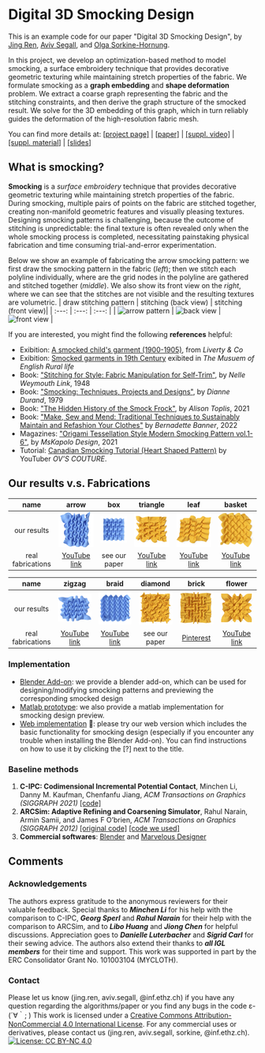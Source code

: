# Digital 3D Smocking Design
This is an example code for our paper "Digital 3D Smocking Design", by [Jing Ren](https://ren-jing.com/), [Aviv Segall](https://igl.ethz.ch/people/), and [Olga Sorkine-Hornung](https://igl.ethz.ch/people/sorkine).

In this project, we develop an optimization-based method to model smocking, a surface embroidery technique that provides decorative geometric texturing while maintaining stretch properties of the fabric. We formulate smocking as a **graph embedding** and **shape deformation** problem. We extract a coarse graph representing the fabric and the stitching constraints, and then derive the graph structure of the smocked result. We solve for the 3D embedding of this graph, which in turn reliably guides the deformation of the high-resolution fabric mesh.

You can find more details at: [[project page]](https://igl.ethz.ch/projects/smockingdesign/) | [[paper]](https://arxiv.org/abs/2309.07201) | [[suppl. video]](https://youtu.be/GNWhDYsAXiM) |  [[suppl. material]](https://youtu.be/vjnmbmO3zcg) | [[slides]](http://llorz.github.io/files/slides_23_TOG_smocking.pdf) 

## What is smocking?
**Smocking** is a *surface embroidery* technique that provides decorative geometric texturing while maintaining stretch properties of the fabric. During smocking, multiple pairs of points on the fabric are stitched together, creating non-manifold geometric features and visually pleasing textures. Designing smocking patterns is challenging, because the outcome of stitching is unpredictable: the final texture is often revealed only when the whole smocking process is completed, necessitating painstaking physical fabrication and time consuming trial-and-error experimentation. 


Below we show an example of fabricating the arrow smocking pattern: we first draw the smocking pattern in the fabric (*left*); then we stitch each polyline individually, where are the grid nodes in the polyline are gathered and stitched together (*middle*). We also show its front view on the *right*, where we can see that the stitches are not visible and the resulting textures are volumetric.
| draw stitching pattern | stitching (back view) | stitching (front view)|
| :---: | :---: | :---: |
| <img src="./figs/arrow_pattern.gif" alt="arrow pattern" width="200" loop="true"/> |  <img src="./figs/bright_back.gif" alt="back view"  width="200" loop="true" />  |  <img src="./figs/bright_front.gif" alt="front view"  width="200" loop="true" />   |



If you are interested, you might find the following **references** helpful:
- Exibition: [A smocked child's garment (1900-1905)](https://www.metmuseum.org/art/collection/search/157326), from *Liverty & Co*
- Exibition: [Smocked garments in 19th Century](https://www.reading.ac.uk/merl/the_collections/the_museum/smocks.html) exibited in *The Musuem of English Rural life*
- Book: ["Stitching for Style: Fabric Manipulation for Self-Trim"](https://www.amazon.com/Stitching-style-Fabric-manipulation-self/dp/B0007E68JQ/ref=sr_1_3?qid=1671114643&refinements=p_27%3ANelle+Weymouth+Link&s=books&sr=1-3&text=Nelle+Weymouth+Link), by *Nelle Weymouth Link*, 1948
- Book: ["Smocking: Techniques, Projects and Designs"](https://www.amazon.com/Smocking-Technique-Projects-Designs-Needlework/dp/0486237885/ref=sr_1_1?crid=1TPKQEUQOJBYN&keywords=Smocking%3A+Techniques%2C+Projects+and+Designs&qid=1671115788&s=books&sprefix=smocking+techniques%2C+projects+and+designs%2Cstripbooks-intl-ship%2C138&sr=1-1), by *Dianne Durand*, 1979
- Book: ["The Hidden History of the Smock Frock"](https://www.amazon.com/Hidden-History-Smock-Frock-Interconnections-ebook/dp/B08XB61HM6/ref=sr_1_1?crid=1DMV4JVOB5CAI&keywords=The+Hidden+History+of+the+Smock+Frock&qid=1671115836&s=books&sprefix=the+hidden+history+of+the+smock+frock%2Cstripbooks-intl-ship%2C149&sr=1-1), by *Alison Toplis*, 2021
- Book: ["Make, Sew and Mend: Traditional Techniques to Sustainably Maintain and Refashion Your Clothes"](https://www.amazon.com/Make-Sew-Mend-Traditional-Sustainably-ebook/dp/B0927CXBZ7/ref=d_pd_sbs_sccl_1_4/140-8254660-3543427?pd_rd_w=z2qXc&content-id=amzn1.sym.3676f086-9496-4fd7-8490-77cf7f43f846&pf_rd_p=3676f086-9496-4fd7-8490-77cf7f43f846&pf_rd_r=W07K2BNSVXZF3EYYSP3J&pd_rd_wg=ltHTt&pd_rd_r=56f1a4c9-e627-4502-a493-a9f3e6a1090b&pd_rd_i=B0927CXBZ7&psc=1&asin=B0927CXBZ7&revisionId=d484b606&format=1&depth=1) by *Bernadette Banner*, 2022
- Magazines: ["Origami Tessellation Style Modern Smocking Pattern vol.1-6"](https://www.amazon.com/Origami-tessellation-modern-smocking-pattern/dp/B09PK4DHQR/ref=sr_1_2?crid=23GWCMNYDI3Y0&keywords=modern+smocking+pattern&qid=1671115873&s=books&sprefix=modern+smocking+pattern%2Cstripbooks-intl-ship%2C142&sr=1-2), by *MsKapolo Design*, 2021
- Tutorial: [Canadian Smocking Tutorial (Heart Shaped Pattern)](https://www.youtube.com/watch?v=WCcrPTtcH-s) by YouTuber *OV'S COUTURE*.




## Our results v.s. Fabrications
| name  | arrow |  box  | triangle | leaf | basket |
| :---: | :---: | :---: | :---: | :---:| :---:  |
| our results | <img src="./figs/res/arrow.png"  width="200" />| <img src="./figs/res/box.png"  width="200" />| <img src="./figs/res/triangle.png"  width="200" />|  <img src="./figs/res/leaf.png"  width="200" />|  <img src="./figs/res/basket.png"  width="200" />| 
| real fabrications  |  [YouTube link](https://www.youtube.com/watch?v=W7dUpMPPVfQ)  | see our paper  | [YouTube link](https://www.youtube.com/watch?v=arIAkrwxxmI) | [YouTube link](https://www.youtube.com/watch?v=xhgMBxavd0s)  | [YouTube link](https://www.youtube.com/watch?v=6jOuF65d3zw) |


| name  |zigzag | braid | diamond | brick | flower |
| :---: | :---: | :---: | :---: | :---:| :---:  |
| our results | <img src="./figs/res/zigzag.png"  width="200" />|  <img src="./figs/res/braid.png"  width="200" />|  <img src="./figs/res/diamond.png"  width="200" />|  <img src="./figs/res/brick.png"  width="200" />|  <img src="./figs/res/flower.png"  width="200" />|
| real fabrications  | [YouTube link](https://www.youtube.com/watch?v=hQ0XvybPnYI)  | [YouTube link](https://www.youtube.com/watch?v=Ju8Q48D10V4) | see our paper | [Pinterest](https://www.pinterest.ch/pin/56506170339464885/) | [YouTube link](https://www.youtube.com/watch?v=cVM75PL3RLQ) |


### Implementation
- [Blender Add-on](https://github.com/llorz/SmockingDesign/blob/main/python_implementation/utils/SmockingDesignAddOn.py): we provide a blender add-on, which can be used for designing/modifying smocking patterns and previewing the corresponding smocked design
- [Matlab prototype](https://github.com/llorz/SmockingDesign/tree/main/matlab_implementation): we also provide a matlab implementation for smocking design preview.
- [Web implementation](https://segaviv.github.io/smock_web/) 🎉: please try our web version which includes the basic functionality for smocking design (especially if you encounter any trouble when installing the Blender Add-on). You can find instructions on how to use it by clicking the [?] next to the title.

### Baseline methods
1. **C-IPC: Codimensional Incremental Potential Contact**, Minchen Li, Danny M. Kaufman, Chenfanfu Jiang, *ACM Transactions on Graphics (SIGGRAPH 2021)* [ [code] ](https://github.com/ipc-sim/Codim-IPC)
2. **ARCSim: Adaptive Refining and Coarsening Simulator**, Rahul Narain, Armin Samii, and James F O’brien, *ACM Transactions on Graphics (SIGGRAPH 2012)*  [[original code]](http://graphics.berkeley.edu/resources/ARCSim/) [[code we used]](https://git.ista.ac.at/gsperl/ARCSim-HYLC)
3. **Commercial softwares**: [Blender](https://www.blender.org/) and [Marvelous Designer](https://marvelousdesigner.com/)


## Comments
### Acknowledgements
The authors express gratitude to the anonymous reviewers for their valuable feedback. 
Special thanks to ***Minchen Li*** for his help with the comparison to C-IPC, ***Georg Sperl*** and ***Rahul Narain*** for their help with the comparison to ARCSim, and to ***Libo Huang*** and ***Jiong Chen*** for helpful discussions. Appreciation goes to ***Danielle Luterbacher*** and ***Sigrid Carl*** for their sewing advice. 
The authors also extend their thanks to ***all IGL members*** for their time and support. 
This work was supported in part by the ERC Consolidator Grant No. 101003104 (MYCLOTH).

### Contact
Please let us know (jing.ren, aviv.segall, @inf.ethz.ch) if you have any question regarding the algorithms/paper or you find any bugs in the code ε-(´∀｀; )
This work is licensed under a [Creative Commons Attribution-NonCommercial 4.0 International License](http://creativecommons.org/licenses/by-nc/4.0/). For any commercial uses or derivatives, please contact us (jing.ren, aviv.segall, sorkine, @inf.ethz.ch). [![License: CC BY-NC 4.0](https://img.shields.io/badge/License-CC%20BY--NC%204.0-lightgrey.svg)](https://creativecommons.org/licenses/by-nc/4.0/)

